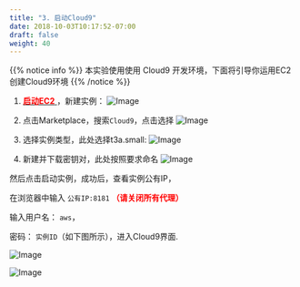 ```yaml
---
title: "3. 启动Cloud9"
date: 2018-10-03T10:17:52-07:00
draft: false
weight: 40
---
```

{{% notice info %}}
本实验使用使用 Cloud9 开发环境，下面将引导你运用EC2创建Cloud9环境
{{% /notice %}}

1.	[<span style="color: red;">**启动EC2**</span> ](https://cn-northwest-1.console.amazonaws.cn/ec2/v2/home?region=cn-northwest-1#Home:)，新建实例：
 ![Image](/images/png/010.png)

2.	点击Marketplace，搜索`Cloud9`，点击选择
 ![Image](/images/png/011.png)

3.	选择实例类型，此处选择t3a.small:
 ![Image](/images/png/012.png)

4.	新建并下载密钥对，此处按照要求命名
 ![Image](/images/png/013.png)

然后点击启动实例，成功后，查看实例公有IP，

在浏览器中输入 `公有IP:8181` <span style="color: red;">**（请关闭所有代理）**</span>

输入用户名： `aws`，

密码： `实例ID`（如下图所示），进入Cloud9界面.

![Image](/images/png/014.png) 

![Image](/images/png/015.png)

